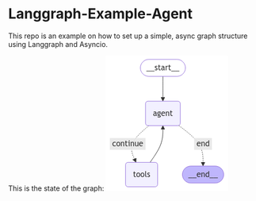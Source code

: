# Langgraph-Example-Agent

This repo is an example on how to set up a simple, async graph structure using Langgraph and Asyncio. 

This is the state of the graph:
<a href="ex_agent" alt="Graph state">
          <img src="ex_agent.png" alt= "Agent graphstate"></a>
